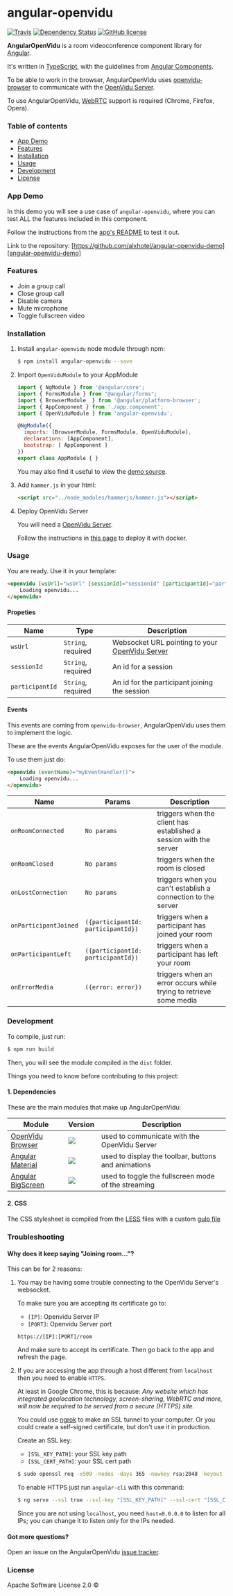 # angular-openvidu
[![Travis][travis-image]][travis-url]
[![Dependency Status][dependency-status-image]][dependency-status-url]
[![GitHub license][license-image]][license-url]

**AngularOpenVidu** is a room videoconference component library for [Angular](https://angular.io/).

It's written in [TypeScript](https://www.typescriptlang.org/), with the guidelines from [Angular Components](https://angular.io/docs/ts/latest/api/core/index/Component-decorator.html).

To be able to work in the browser, AngularOpenVidu uses [openvidu-browser][openvidu-browser] to communicate with the [OpenVidu Server][openvidu-server].

To use AngularOpenVidu, [WebRTC](https://en.wikipedia.org/wiki/WebRTC) support is required (Chrome, Firefox, Opera).

### Table of contents

- [App Demo](#demo)
- [Features](#features)
- [Installation](#installation)
- [Usage](#usage)
- [Development](#development)
- [License](#license)

### App Demo

In this demo you will see a use case of `angular-openvidu`, where you can test ALL the features included in this component.

Follow the instructions from the [app's README][angular-openvidu-demo] to test it out.

Link to the repository: [https://github.com/alxhotel/angular-openvidu-demo][angular-openvidu-demo]

### Features

- Join a group call
- Close group call
- Disable camera
- Mute microphone
- Toggle fullscreen video

### Installation

1. Install `angular-openvidu` node module through npm:

	```bash
	$ npm install angular-openvidu --save
	```

2. Import `OpenViduModule` to your AppModule

	```js
	import { NgModule } from '@angular/core';
	import { FormsModule } from "@angular/forms";
	import { BrowserModule  } from '@angular/platform-browser';
	import { AppComponent } from './app.component';
	import { OpenViduModule } from 'angular-openvidu';

	@NgModule({
	  imports: [BrowserModule, FormsModule, OpenViduModule],
	  declarations: [AppComponent],
	  bootstrap: [ AppComponent ]
	})
	export class AppModule { }
	```

	You may also find it useful to view the [demo source](https://github.com/alxhotel/angular-openvidu-app/blob/master/src/app/app.component.ts).

3. Add `hammer.js` in your html:

	```html
	<script src="../node_modules/hammerjs/hammer.js"></script>
	```

4. Deploy OpenVidu Server

	You will need a [OpenVidu Server][openvidu-server].

	Follow the instructions in [this page](https://github.com/OpenVidu/openvidu-sample-basic-plainjs#start-openvidu-development-server) to deploy it with docker.

### Usage

You are ready. Use it in your template:

```html
<openvidu [wsUrl]="wsUrl" [sessionId]="sessionId" [participantId]="participantId">
	Loading openvidu...
</openvidu>
```

#### Propeties

| Name | Type | Description
|---|---|---|
| `wsUrl`			| `String`, required | Websocket URL pointing to your [OpenVidu Server][openvidu-server] |
| `sessionId`		| `String`, required | An id for a session |
| `participantId`	| `String`, required | An id for the participant joining the session |

#### Events

This events are coming from `openvidu-browser`, AngularOpenVidu uses them to implement the logic.

These are the events AngularOpenVidu exposes for the user of the module.

To use them just do:

```html
<openvidu (eventName)="myEventHandler()">
	Loading openvidu...
</openvidu>
```

| Name | Params | Description |
|---|---|---|
| `onRoomConnected`          | `No params` | triggers when the client has established a session with the server |
| `onRoomClosed`             | `No params` | triggers when the room is closed                                   |
| `onLostConnection`         | `No params` | triggers when you can't establish a connection to the server       |
| `onParticipantJoined`      | `({participantId: participantId})` | triggers when a participant has joined your room                   |
| `onParticipantLeft`        | `({participantId: participantId})` | triggers when a participant has left your room                     |
| `onErrorMedia`             | `({error: error})` | triggers when an error occurs while trying to retrieve some media  |


### Development

To compile, just run:

```bash
$ npm run build
```

Then, you will see the module compiled in the `dist` folder.

Things you need to know before contributing to this project:

#### 1. Dependencies

These are the main modules that make up AngularOpenVidu:

| Module | Version | Description |
|---|---|---|
| [OpenVidu Browser](openvidu-browser)		| [![][openvidu-browser-ni]][openvidu-browser-nu]		| used to communicate with the OpenVidu Server				|
| [Angular Material](@angular/material)		| [![][@angular/material-ni]][@angular/material-nu]		| used to display the toolbar, buttons and animations		|
| [Angular BigScreen](bigscren)				| [![][bigscreen-ni]][bigscreen-nu]						| used to toggle the fullscreen mode of the streaming		|

[openvidu-browser]: https://github.com/OpenVidu/openvidu/tree/master/openvidu-browser
[openvidu-browser-ni]: https://img.shields.io/npm/v/openvidu-browser.svg
[openvidu-browser-nu]: https://www.npmjs.com/package/openvidu-browser

[@angular/material]: https://github.com/angular/material2
[@angular/material-ni]: https://img.shields.io/npm/v/@angular/material.svg
[@angular/material-nu]: https://www.npmjs.com/package/@angular/material

[bigscreen]: https://github.com/alxhotel/angular-bigscreen
[bigscreen-ni]: https://img.shields.io/npm/v/angular-bigscreen.svg
[bigscreen-nu]: https://www.npmjs.com/package/angular-bigscreen

#### 2. CSS

The CSS stylesheet is compiled from the [LESS](http://lesscss.org/) files with a custom [gulp file](http://gulpjs.com/)


### Troubleshooting

#### Why does it keep saying "Joining room..."?
This can be for 2 reasons:

1. You may be having some trouble connecting to the OpenVidu Server's websocket.

	To make sure you are accepting its certificate go to:

	- `[IP]`: Openvidu Server IP
	- `[PORT]`: Openvidu Server port

	```
	https://[IP]:[PORT]/room
	```

	And make sure to accept its certificate. Then go back to the app and refresh the page.

2. If you are accessing the app through a host different from `localhost` then you need to enable `HTTPS`.

	At least in Google Chrome, this is because: *Any website which has integrated geolocation technology, screen-sharing, WebRTC and more, will now be required
	 to be served from a secure (HTTPS) site.*

	You could use [ngrok](https://ngrok.com/) to make an SSL tunnel to your computer. Or you could create a self-signed certificate,
	but don't use it in production.

	Create an SSL key:

	- `[SSL_KEY_PATH]`: your SSL key path
	- `[SSL_CERT_PATH]`: your SSL cert path

	```bash
	$ sudo openssl req -x509 -nodes -days 365 -newkey rsa:2048 -keyout "[SSL_KEY_PATH]" -out "[SSL_CERT_PATH]"
	```

	To enable HTTPS just run `angular-cli` with this command:

	```bash
	$ ng serve --ssl true --ssl-key "[SSL_KEY_PATH]" --ssl-cert "[SSL_CERT_PATH]" --host=0.0.0.0
	```

	Since you are not using `localhost`, you need `host=0.0.0.0` to listen for all IPs; you can change it to listen only for the IPs needed.

#### Got more questions?

Open an issue on the AngularOpenVidu [issue tracker][issues].

### License

Apache Software License 2.0 ©


[openvidu-server]: https://github.com/OpenVidu/openvidu/tree/master/openvidu-server

[angular-openvidu-demo]: https://github.com/alxhotel/angular-openvidu-demo

[issues]: https://github.com/alxhotel/angular-openvidu/issues

[travis-image]: https://img.shields.io/travis/alxhotel/angular-openvidu/master.svg
[travis-url]: https://travis-ci.org/alxhotel/angular-openvidu
[dependency-status-image]: https://david-dm.org/alxhotel/angular-openvidu.svg
[dependency-status-url]: https://david-dm.org/alxhotel/angular-openvidu
[license-image]: https://img.shields.io/badge/License-Apache%202.0-blue.svg
[license-url]: https://raw.githubusercontent.com/alxhotel/angular-openvidu/master/LICENSE
